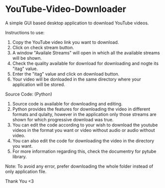 # YouTube-Video-Downloader
A simple GUI based desktop application to download YouTube videos.

Instructions to use:
1. Copy the YouTube video link you want to download.
2. Click on check stream button.
3. A window "Availale Streams" will open in which all the available streams will be shown.
4. Check the quality available for download for downloading and nogte its "itag" value.
5. Enter the "itag" value and click on download button.
6. Your video will be donloaded in the same directory where your application will be stored.

Source Code: (Python)
1. Source code is available for downloading and editing.
2. Python provides the features for downloading the video in different formats and qulaity,
   however in the application only those streams are shown for which progressive download
   was true.
3. You can edit the code according to your wish to download the youtube videos in the format
   you want or video without audio or audio without video.
4. You can also edit the code for downloading the video in the directory you want.
5. For more information regarding this, check the documentry for pytube library.

Note:
To avoid any error, prefer downloading the whole folder instead of only application file.

Thank You <3
